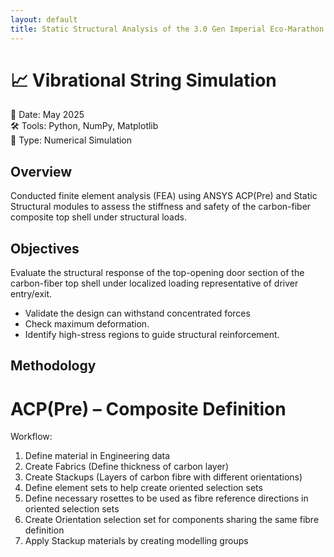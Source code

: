 ```yaml
---
layout: default
title: Static Structural Analysis of the 3.0 Gen Imperial Eco-Marathon Vehicle Top Shell
---
```


# 📈 Vibrational String Simulation

📅 Date: May 2025  
🛠 Tools: Python, NumPy, Matplotlib  
📁 Type: Numerical Simulation

## Overview
Conducted finite element analysis (FEA) using ANSYS ACP(Pre) and Static Structural modules to assess the stiffness and safety of the carbon-fiber composite top shell under structural loads.

## Objectives 
Evaluate the structural response of the top-opening door section of the carbon-fiber top shell under localized loading representative of driver entry/exit. 
- Validate the design can withstand concentrated forces 
- Check maximum deformation.
- Identify high-stress regions to guide structural reinforcement.

## Methodology
# ACP(Pre) – Composite Definition
Workflow:
1.	Define material in Engineering data
2.	Create Fabrics (Define thickness of carbon layer)
3.	Create Stackups (Layers of carbon fibre with different orientations)
4.	Define element sets to help create oriented selection sets
5.	Define necessary rosettes to be used as fibre reference directions in oriented selection sets
6.	Create Orientation selection set for components sharing the same fibre definition
7.	Apply Stackup materials by creating modelling groups
